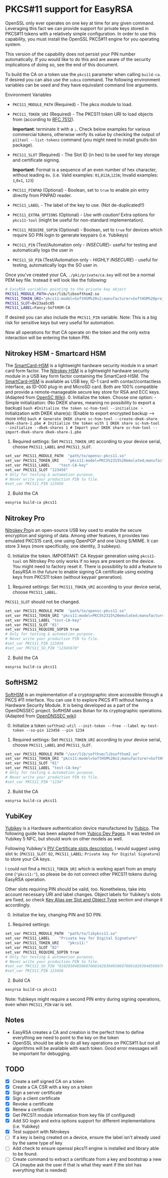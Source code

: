 PKCS#11 support for EasyRSA
============================

OpenSSL only ever operates on one key at time for any given command. Leveraging this fact we can provide support for private keys stored in PKCS#11 tokens with a relatively simple configuration.
In order to use this capability, you must install the OpenSSL PKCS#11 engine for you operating system.  

This version of the capability does not persist your PIN number automatically.  If you would like to do this and are aware of the security implications of doing so, see the end of this document.

To build the CA on a token use the `pkcs11` parameter when calling `build-ca`.  If desired you can also use the `subca` command.  The following environment variables can be used and they have equivalant command line arguments.

Environment Variables

* `PKCS11_MODULE_PATH` (Required) - The pkcs module to load.
* `PKCS11_TOKEN_URI` (Required) - The PKCS11 token URI to load objects from  (according to [RFC 7512](https://tools.ietf.org/html/rfc7512)).

  **Important**: terminate it with a `;`.
  Check below examples for various commercial tokens, otherwise verify its value by checking the output of `p11tool --list-tokens` command (you might need to install gnutls-bin package).
* `PKCS11_SLOT` (Required) - The Slot ID (in hex) to be used for key storage and certificate signing.

  **Important**: Format is a sequence of an even number of hex character, without leading `0x`. (i.e. Valid examples: `01`,`012A`,`123A`; Invalid examples: `1`,`0x1`, `123`)
* `PKCS11_PINPAD` (Optional) -  Boolean, set to `true` to enable pin entry directly from PINPAD reader.
* `PKCS11_LABEL` - The label of the key to use.  (Not de-duplicated!!)
* `PKCS11_EXTRA_OPTIONS` (Optional) - *Use with caution!* Extra options for `pkcs11-tool` (might be useful for non-standard implementation).
* `PKCS11_REQUIRE_SOPIN` (Optional) - Boolean, set to `true` for devices which require SO PIN login to generate keypairs (i.e. Yubikeys)
* `PKCS11_PIN` (Test/Automation only - *INSECURE*)-  useful for testing and automatically logs the user in
*  `PKCS11_SO_PIN` (Test/Automation only - *HIGHLY INSECURE*) -  useful for testing,  automatically logs the SO user in.

Once you've created your CA, `./pki/private/ca.key` will not be a normal PEM key file.  Instead it will look like the following:

```bash
# EasyRSA variables pointing to the private key object
PKCS11_MODULE_PATH=/usr/lib/libsofthsm2.so
PKCS11_TOKEN_URI="pkcs11:model=SoftHSM%20v2;manufacturer=SoftHSM%20project;serial=bcc3ef4e731fb246;token=test-token;"
PKCS11_SLOT=0x23aa5c05
PKCS11_LABEL=Fancy-SoftHSM-CA
```

If desired you can also include the `PKCS11_PIN` variable.  Note: This is a big risk for sensitive keys but very useful for automation.

Now all operations for that CA operate on the token and the only extra interaction will be entering the token PIN.

Nitrokey HSM - Smartcard HSM
----------------------------
 The [SmartCard-HSM](https://www.smartcard-hsm.com/) is a lightweight hardware security module in a smart card form factor.
 The [Nitrokey HSM](https://www.nitrokey.com/#comparison) is a lightweight hardware security module in a USB key form factor containing the SmartCard-HSM. The [SmartCard-HSM](https://www.smartcard-hsm.com/#comparison) is available as USB key, ID-1 card with contact/contactless interface, as ID-000 plug-in and MicroSD card. Both are 100% compatible and provide a remote-manageable secure key store for RSA and ECC keys.
(Adapted from [OpenSC Wiki](https://github.com/OpenSC/OpenSC/wiki/SmartCardHSM)).
0. Initialize the token. Choose one option:
    - Simple initialization: (No DKEK shares, meaning no possibility to export a backup)
    ```bash
    #Initialize the token
    sc-hsm-tool --initialize
    ```
    - Initialization with DKEK share(s): (Enable to export encrypted backup --> more info)
    ```bash
    # Generate DKEK share
    sc-hsm-tool --create-dkek-share dkek-share-1.pbe
    # Initialize the token with 1 DKEK share
    sc-hsm-tool --initialize --dkek-shares 1
    # Import your DKEK share
    sc-hsm-tool --import-dkek-share dkek-share-1.pbe
    ```
1. Required settings:
Set `PKCS11_TOKEN_URI` according to your device serial, choose `PKCS11_LABEL` and `PKCS11_SLOT`.
```bash
set_var PKCS11_MODULE_PATH	"path/to/opensc-pkcs11.so"
set_var PKCS11_TOKEN_URI	"pkcs11:model=PKCS%2315%20emulated;manufacturer=www.CardContact.de;serial=DENK0000000;token=SmartCard-HSM%20%28UserPIN%29%00%00%00%00%00%00%00%00%00;"
set_var PKCS11_LABEL	"test-CA-key"
set_var PKCS11_SLOT "123456"
# Only for testing & automation purpose.
# Never write your production PIN to file.
#set_var PKCS11_PIN 123456
```

2. Build the CA
```bash
easyrsa build-ca pkcs11
```

Nitrokey Pro
------------
[Nitrokey Pro](https://www.nitrokey.com/#comparison)is an open-source USB key used to enable the secure encryption and signing of data. Among other features, it provides two emulated PKCS15 card, one using OpenPGP and one Using S/MIME. It can store 3 keys (more specifically, one identity, 3 subkeys).

0. Initialize the token.
IMPORTANT: CA Keypair generation using `pkcs11-tool` on Nitrokey Pro only works if no keys are present on the device. You might need to factory reset it.
There is possibility to add a feature to EasyRSA in the future to enable signing CA certificate using existing keys from PKCS11 token (without keypair generation).

1. Required settings:
Set `PKCS11_TOKEN_URI` according to your device serial, choose `PKCS11_LABEL`.

  `PKCS11_SLOT` should not be changed.
```bash
set_var PKCS11_MODULE_PATH	"path/to/opensc-pkcs11.so"
set_var PKCS11_TOKEN_URI "pkcs11:model=PKCS%2315%20emulated;manufacturer=ZeitControl;serial=123456789123;token=OpenPGP%20card%20%28User%20PIN%20%28sig%29%29%00%00%00;"
set_var PKCS11_LABEL "test-CA-key"
set_var PKCS11_SLOT "01"
set_var PKCS11_REQUIRE_SOPIN true
# Only for testing & automation purpose.
# Never write your production PIN to file.
#set_var PKCS11_PIN 123456
#set_var PKCS11_SO_PIN "12345678"
```

2. Build the CA
```bash
easyrsa build-ca pkcs11
```

SoftHSM2
--------

[SoftHSM](https://www.opendnssec.org/softhsm/) is an implementation of a cryptographic store accessible through a PKCS #11 interface. You can use it to explore PKCS #11 without having a Hardware Security Module. It is being developed as a part of the OpenDNSSEC project. SoftHSM uses Botan for its cryptographic operations. (Adapted from [OpenDNSSEC wiki](https://www.opendnssec.org/softhsm/))

0. Initialize a token
`softhsm2-util --init-token --free --label my-test-token --so-pin 123456 --pin 1234`

1. Required settings:
Set `PKCS11_TOKEN_URI` according to your device serial, choose `PKCS11_LABEL` and `PKCS11_SLOT`.
```bash
set_var PKCS11_MODULE_PATH "/usr/lib/softhsm/libsofthsm2.so"
set_var PKCS11_TOKEN_URI "pkcs11:model=SoftHSM%20v2;manufacturer=SoftHSM%20project;serial=f609a0b66832b468;token=my-test-token;"
set_var PKCS11_SLOT "01"
set_var PKCS11_LABEL "test-CA-key"
# Only for testing & automation purpose.
# Never write your production PIN to file.
#set_var PKCS11_PIN "1234"
```

2. Build the CA
```bash
easyrsa build-ca pkcs11
```


YubiKey
-----------
[Yubikey](https://www.yubico.com/products/) is a Hardware authentication device manufactured by [Yubico](https://www.yubico.com/).
The following guide has been adapted from [Yubico Dev Pages](https://developers.yubico.com/yubico-piv-tool/YKCS11/Supported_applications/pkcs11tool.html). It was tested on Yubikey 5 NFC, but should work on other models as well.

Following Yubikey's [PIV Certificate slots description](https://developers.yubico.com/PIV/Introduction/Certificate_slots.html), I would suggest using slot `9c` (`PKCS11_SLOT`: `02`, `PKCS11_LABEL`: `Private key for Digital Signature`) to store your CA keys.

I could not find a `PKCS11_TOKEN_URI` which is working apart from an empty one (`"pkcs11:"`), so please be do not connect other PKCS11 tokens during EasyRSA operation.

Other slots requiring PIN should be valid, too. Nonetheless, take into account necessary URI and label changes. Object labels for Yubikey's slots are fixed, so check [Key Alias per Slot and Object Type](https://developers.yubico.com/yubico-piv-tool/YKCS11/Functions_and_values.html) section and change it accordingly.



0. Initialize the key, changing PIN and SO PIN.

1. Required settings:
```bash
set_var PKCS11_MODULE_PATH	"path/to/libykcs11.so"
set_var PKCS11_LABEL	"Private key for Digital Signature"
set_var PKCS11_TOKEN_URI	"pkcs11:"
set_var PKCS11_SLOT "02"
set_var PKCS11_REQUIRE_SOPIN true
# Only for testing & automation purpose.
# Never write your production PIN to file.
#set_var PKCS11_SO_PIN "010203040506070801020304050607080102030405060708"
#set_var PKCS11_PIN 123456
```

2. Build CA
```bash
easyrsa build-ca pkcs11
```
Note: Yubikeys might require a second PIN entry during signing operations, even when `PKCS11_PIN` var is set.

Notes
-----

* EasyRSA creates a CA and creation is the perfect time to define everything we need to point to the key on the token
* OpenSSL should be able to do all key operations on PKCS#11 but not all algorithms will be available with each token.  Good error messages will be important for debugging.

TODO
----

* [x] Create a self signed CA on a token
* [x] Create a CA CSR with a key on a token
* [x] Sign a server certificate
* [x] Sign a client certificate
* [x] Revoke a certificate
* [x] Renew a certificate
* [x] Get PKCS11 module information from key file (if configured)
* [x] Add SO login and extra options support for different implementations (i.e. Yubikey)
* [x] Test support with Nitrokeys
* [ ] If a key is being created on a device, ensure the label isn't already used by the same type of key
* [ ] Add check to ensure openssl pkcs11 engine is installed and library able to be found.
* [ ] Create command to extract a certificate from a key and bootstrap a new CA (maybe ask the user if that is what they want if the slot has everything that is needed)
